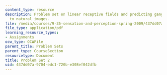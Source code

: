 ```yaml
---
content_type: resource
description: Problem set on linear receptive fields and predicting ganglion cell responses
  to natural images.
file: /media/courses/9-35-sensation-and-perception-spring-2009/437dd07a9704edc1720be308ef042dfb_MIT9_35s09_pset02.pdf
file_type: application/pdf
learning_resource_types:
- Assignments
ocw_type: OCWFile
parent_title: Problem Sets
parent_type: CourseSection
resourcetype: Document
title: Problem Set 2
uid: 437dd07a-9704-edc1-720b-e308ef042dfb
---
```

